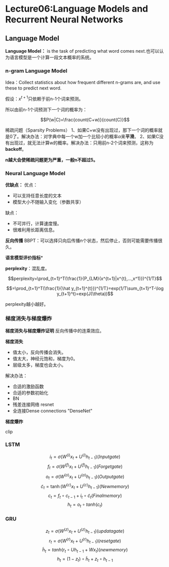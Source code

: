 # Lecture06:Language Models and Recurrent Neural Networks

## Language Model

**Language Model：** is the task of predicting what word comes next.也可以认为语言模型是一个计算一段文本概率的系统。

### n-gram Language Model

Idea：Collect statistics about how frequent different n-grams are, and use these to predict next word.

假设：$x^{t+1}$只依赖于前n-1个词来预测。

所以由前n-1个词预测下一个词的概率为：

$$P(w|C)=\frac{count(C+w)}{count(C)}$$

稀疏问题（Sparsity Problems）
1、如果C+w没有出现过，那下一个词的概率就是0了。解决办法：对字典中每一个w加一个比较小的概率$\alpha$来**平滑**。
2、如果C没有出现过，就无法计算w的概率。解决办法：只用前n-2个词来预测，这称为**backoff**。

**n越大会使稀疏问题更为严重，一般n不超过5。**

### Neural Language Model


**优缺点：**
优点：
* 可以支持任意长度的文本
* 模型大小不随输入变化（参数共享）

缺点：
* 不可并行，计算速度慢。
* 很难利用长距离信息。

**反向传播**
BBPT：可以选择只向后传播n个状态，然后停止，否则可能需要传播很久。

**语言模型评价指标***

**perplexity**：混乱度。

$$perplexity=\prod_{t=1}^T(\frac{1}{P_{LM}(x^{t+1}|x^{t},...,x^1)})^{1/T}$$

$$=\prod_{t=1}^T(\frac{1}{\hat y_{t+1}^{t}})^{1/T}=exp(1/T\sum_{t=1}^T-\log y_{t+1}^t)=exp(J(\theta))$$

perplexity越小越好。

### 梯度消失与梯度爆炸

**梯度消失与梯度爆炸证明**
反向传播中的连乘效应。

**梯度消失**

* 值太小，反向传播会消失。
* 值太大，神经元饱和，梯度为0。
* 层级太多，梯度也会太小。

解决办法：

* 合适的激励函数
* 合适的参数初始化
* BN
* 残差连接网络 resnet
* 全连接Dense connections "DenseNet"

**梯度爆炸**

 clip

 ### LSTM

$$i_t=\sigma(W^{(i)}x_t+U^{(i)}h_{t-1})(Input gate)$$
$$f_t=\sigma(W^{(f)}x_t+U^{(f)}h_{t-1})(Forget gate)$$
$$o_t=\sigma(W^{(o)}x_t+U^{(o)}h_{t-1})(Output gate)$$
$$\tilde c_t=\tanh(W^{(c)}x_t+U^{(c)}h_{t-1})(New memory)$$
$$c_t=f_t\circ c_{t-1}+i_t\circ \tilde c_t(Final memory)$$
$$h_t=o_t\circ tanh(c_t)$$

 ### GRU

 $$z_t=\sigma(W^{(z)}x_t+U^{(z)}h_{t-1})(updata gate)$$
 $$r_t=\sigma(W^{(r)}x_t+U^{(r)}h_{t-1})(reset gate)$$
 $$\tilde h_t=tanh(r_t\circ Uh_{t-1}+Wx_t)(new memory)$$
 $$h_t=(1-z_t)\circ \tilde h_t+z_t\circ h_{t-1}$$